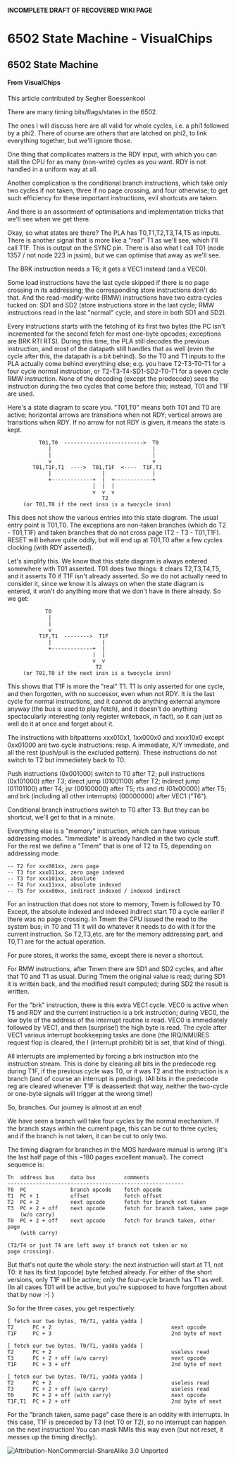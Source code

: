 **INCOMPLETE DRAFT OF RECOVERED WIKI PAGE**

# 6502 State Machine - VisualChips


	

	
	


## 6502 State Machine


	

		


#### From VisualChips


		

		

		

This article contributed by Segher Boessenkool


There are many timing bits/flags/states in the 6502.


The ones I will discuss here are all valid for whole cycles,
i.e. a phi1 followed by a phi2.  There of course are others
that are latched on phi2, to link everything together, but
we'll ignore those.


One thing that complicates matters is the RDY input, with
which you can stall the CPU for as many (non-write) cycles
as you want.  RDY is not handled in a uniform way at all.


Another complication is the conditional branch instructions,
which take only two cycles if not taken, three if no page
crossing, and four otherwise; to get such efficiency for
these important instructions, evil shortcuts are taken.


And there is an assortment of optimisations and implementation
tricks that we'll see when we get there.


Okay, so what states are there?  The PLA has T0,T1,T2,T3,T4,T5
as inputs.  There is another signal that is more like a "real"
T1 as we'll see, which I'll call T1F.  This is output on the
SYNC pin.  There is also what I call T01 (node 1357 / not node
223 in jssim), but we can optimise that away as we'll see.


The BRK instruction needs a T6; it gets a VEC1 instead (and a
VEC0).


Some load instructions have the last cycle skipped if there is
no page crossing in its addressing; the corresponding store
instructions don't do that.  And the read-modify-write (RMW)
instructions have two extra cycles tucked on: SD1 and SD2
(store instructions store in the last cycle; RMW instructions
read in the last "normal" cycle, and store in both SD1 and SD2).


Every instructions starts with the fetching of its first two
bytes (the PC isn't incremented for the second fetch for most
one-byte opcodes; exceptions are BRK RTI RTS).  During this
time, the PLA still decodes the previous instruction, and most
of the datapath still handles that as well (even the cycle
after this, the datapath is a bit behind).  So the T0 and T1
inputs to the PLA actually come behind everything else; e.g.
you have T2-T3-T0-T1 for a four cycle normal instruction, or
T2-T3-T4-SD1-SD2-T0-T1 for a seven cycle RMW instruction.
None of the decoding (except the predecode) sees the instruction
during the two cycles that come before this; instead, T01 and
T1F are used.


Here's a state diagram to scare you.  "T01,T0" means both
T01 and T0 are active; horizontal arrows are transitions
when not RDY; vertical arrows are transitions when RDY.
If no arrow for not RDY is given, it means the state is kept.




```
          T01,T0  ------------------------->  T0
             |                                |
             |                                |
             v                                v
        T01,T1F,T1  ---->  T01,T1F  <----  T1F,T1
             |                |               |
             +-------------+  |  +------------+
                           |  |  |
                           v  v  v
                              T2
     (or T01,T0 if the next insn is a twocycle insn)

```


This does not show the various entries into this state diagram.
The usual entry point is T01,T0.  The exceptions are non-taken
branches (which do T2 - T01,T1F) and taken branches that do not
cross page (T2 - T3 - T01,T1F).  RESET will behave quite oddly,
but will end up at T01,T0 after a few cycles clocking (with RDY
asserted).


Let's simplify this.  We know that this state diagram is always
entered somewhere with T01 asserted.  T01 does two things: it
clears T2,T3,T4,T5, and it asserts T0 if T1F isn't already
asserted.  So we do not actually need to consider it, since we
know it is always on when the state diagram is entered, it won't
do anything more that we don't have in there already.  So we get:




```
            T0
             |
             |
             v
          T1F,T1  -------->  T1F
             |                |
             +-------------+  |
                           |  |
                           v  v
                            T2
     (or T01,T0 if the next insn is a twocycle insn)

```


This shows that T1F is more the "real" T1.  T1 is only asserted
for one cycle, and then forgotten, with no successor, even when
not RDY.  It is the last cycle for normal instructions, and it
cannot do anything external anymore anyway (the bus is used to
play fetch), and it doesn't do anything spectacularly interesting
(only register writeback, in fact), so it can just as well do
it at once and forget about it.


The instructions with bitpatterns xxx010x1, 1xx000x0 and
xxxx10x0 except 0xx01000 are two cycle instructions: resp.
A immediate, X/Y immediate, and all the rest (push/pull is
the excluded pattern).  These instructions do not switch to
T2 but immediately back to T0.


Push instructions (0x001000) switch to T0 after T2; pull
instructions (0x101000) after T3; direct jump (01001100)
after T2; indirect jump (01101100) after T4; jsr (00100000)
after T5; rts and rti (01x00000) after T5; and brk (including
all other interrupts) (00000000) after VEC1 ("T6").


Conditional branch instructions switch to T0 after T3.
But they can be shortcut, we'll get to that in a minute.


Everything else is a "memory" instruction, which can have
various addressing modes.  "Immediate" is already handled
in the two cycle stuff.  For the rest we define a "Tmem"
that is one of T2 to T5, depending on addressing mode:


```
-- T2 for xxx001xx, zero page
-- T3 for xxx011xx, zero page indexed
-- T3 for xxx101xx, absolute
-- T4 for xxx11xxx, absolute indexed
-- T5 for xxxx00xx, indirect indexed / indexed indirect

```

For an instruction that does not store to memory, Tmem is
followed by T0.  Except, the absolute indexed and indexed
indirect start T0 a cycle earlier if there was no page
crossing.  In Tmem the CPU issued the read to the system
bus; in T0 and T1 it will do whatever it needs to do with
it for the current instruction.  So T2,T3,etc. are for the
memory addressing part, and T0,T1 are for the actual operation.


For pure stores, it works the same, except there is never
a shortcut.


For RMW instructions, after Tmem there are SD1 and SD2 cycles,
and after that T0 and T1 as usual.  During Tmem the original
value is read; during SD1 it is written back, and the modified
result computed; during SD2 the result is written.


For the "brk" instruction, there is this extra VEC1 cycle.
VEC0 is active when T5 and RDY and the current instruction
is a brk instruction; during VEC0, the low byte of the address
of the interrupt routine is read.  VEC0 is immediately followed
by VEC1, and then (surprise!) the high byte is read.  The cycle
after VEC1 various interrupt bookkeeping tasks are done (the
IRQ/NMI/RES request flop is cleared, the I (interrupt prohibit)
bit is set, that kind of thing).


All interrupts are implemented by forcing a brk instruction
into the instruction stream.  This is done by clearing all bits
in the predecode reg during T1F, if the previous cycle was T0,
or it was T2 and the instruction is a branch (and of course an
interrupt is pending).  (All bits in the predecode reg are
cleared whenever T1F is deasserted: that way, neither the
two-cycle or one-byte signals will trigger at the wrong time!)


So, branches.  Our journey is almost at an end!


We have seen a branch will take four cycles by the normal
mechanism.  If the branch stays within the current page, this
can be cut to three cycles; and if the branch is not taken,
it can be cut to only two.


The timing diagram for branches in the MOS hardware manual
is wrong (it's the last half page of this ~180 pages excellent
manual).  The correct sequence is:


```
Tn  address bus     data bus         comments
--------------------------------------------------------
T0  PC              branch opcode    fetch opcode
T1  PC + 1          offset           fetch offset
T2  PC + 2          next opcode      fetch for branch not taken
T3  PC + 2 + off    next opcode      fetch for branch taken, same page
    (w/o carry)
T0  PC + 2 + off    next opcode      fetch for branch taken, other page
    (with carry)

(T3/T4 or just T4 are left away if branch not taken or no
page crossing).

```

But that's not quite the whole story: the next instruction
will start at T1, not T0: it has its first (opcode) byte
fetched already.  For either of the short versions, only T1F
will be active; only the four-cycle branch has T1 as well.
(In all cases T01 will be active, but you're supposed to
have forgotten about that by now :-) )


So for the three cases, you get respectively:


```
[ fetch our two bytes, T0/T1, yadda yadda ]
T2      PC + 2                                      next opcode
T1F     PC + 3                                      2nd byte of next

```

```
[ fetch our two bytes, T0/T1, yadda yadda ]
T2      PC + 2                                      useless read
T3      PC + 2 + off (w/o carry)                    next opcode
T1F     PC + 3 + off                                2nd byte of next

```

```
[ fetch our two bytes, T0/T1, yadda yadda ]
T2      PC + 2                                      useless read
T3      PC + 2 + off (w/o carry)                    useless read
T0      PC + 2 + off (with carry)                   next opcode
T1F,T1  PC + 2 + off                                2nd byte of next

```

For the "branch taken, same page" case there is an oddity
with interrupts.  In this case, T1F is preceded by T3 (not
T0 or T2), so no interrupt can happen on the next instruction!
You can mask NMIs this way even (but not reset, it messes up
the timing directly).



![Attribution-NonCommercial-ShareAlike 3.0 Unported](http://i.creativecommons.org/l/by-nc-sa/3.0/88x31.png)


